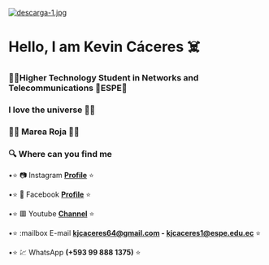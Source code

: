 [![descarga-1.jpg](https://i.postimg.cc/MKzZMDgb/descarga-1.jpg)](https://postimg.cc/23XNg4kV)
# Hello, I am Kevin Cáceres :skull_and_crossbones:
### :man_technologist:Higher Technology Student in Networks and Telecommunications 🔰ESPE🔰
### I love the universe :man_astronaut:
### :large_blue_circle::red_circle: Marea Roja :red_circle::large_blue_circle:
### :mag: Where can you find me 
 
•:star: :camera: Instagram **[Profile](https://www.instagram.com/kevin_caceres_64/?hl=es-la)** :star:

•:star: :eyes: Facebook **[Profile](https://www.facebook.com/profile.php?id=100006094608164)** :star:

•:star: :red_square: Youtube **[Channel](https://www.youtube.com/channel/UC-AcD1u2ORybpzY7aN1926Q)** :star:

•:star: :mailbox E-mail **kjcaceres64@gmail.com - kjcaceres1@espe.edu.ec** :star:

•:star: :chart: WhatsApp **(+593 99 888 1375)** :star:
